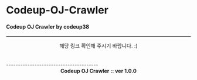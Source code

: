 # Codeup-OJ-Crawler
#### Codeup OJ Crawler by codeup38

-----------------------------------------

<center><https://codeup.tk> 해당 링크 확인해 주시기 바랍니다. :)  </center>

<br>
<br>
---------------------------------------
<center><strong>Codeup OJ Crawler :: ver 1.0.0</strong></center>
